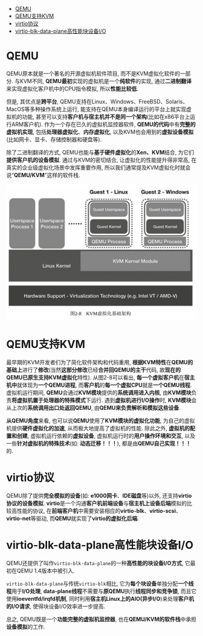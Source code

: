 
<!-- @import "[TOC]" {cmd="toc" depthFrom=1 depthTo=6 orderedList=false} -->

<!-- code_chunk_output -->

- [QEMU](#qemu)
- [QEMU支持KVM](#qemu支持kvm)
- [virtio协议](#virtio协议)
- [virtio-blk-data-plane高性能块设备I/O](#virtio-blk-data-plane高性能块设备io)

<!-- /code_chunk_output -->

# QEMU

QEMU原本就是一个著名的开源虚拟机软件项目, 而不是KVM虚拟化软件的一部分. 与KVM不同, **QEMU最初**实现的虚拟机是一个**纯软件**的实现, 通过**二进制翻译**来实现虚拟化客户机中的CPU指令模拟, 所以**性能比较低**. 

但是, 其优点是**跨平台**, QEMU支持在Linux、Windows、FreeBSD、Solaris、MacOS等多种操作系统上运行, 能支持在QEMU本身编译运行的平台上就实现虚拟机的功能, 甚至可以支持**客户机与宿主机并不是同一个架构**(比如在x86平台上运行ARM客户机). 作为一个存在已久的虚拟机监控器软件, **QEMU的代码**中有**完整的虚拟机实现**, 包括**处理器虚拟化**、**内存虚拟化**, 以及KVM也会用到的**虚拟设备模拟**(比如网卡、显卡、存储控制器和硬盘等). 

除了二进制翻译的方式, QEMU也能与**基于硬件虚拟化**的**Xen、KVM**结合, 为它们**提供客户机的设备模拟**. 通过与KVM的密切结合, 让虚拟化的性能提升得非常高, 在真实的企业级虚拟化场景中发挥重要作用, 所以我们通常提及KVM虚拟化时就会说“**QEMU/KVM**”这样的软件栈. 

![](./images/2019-05-14-21-42-10.png)

# QEMU支持KVM

最早期的KVM开发者们为了简化软件架构和代码重用, **根据KVM特性**在**QEMU的基础上**进行了**修改**(当然**这部分修改**已经**合并回QEMU的主干**代码, 故**现在的QEMU已原生支持KVM虚拟化**特性). 从图2\-8可以看出, **每一个虚拟客户机**在**宿主机中**就体现为**一个QEMU进程**, 而**客户机**的**每一个虚拟CPU**就是**一个QEMU线程**. 虚拟机运行期间, **QEMU**会通过**KVM模块**提供的**系统调用进入内核**, 由**KVM模块**负责**将虚拟机置于处理器的特殊模式**下运行. 遇到**虚拟机进行I/O操作**时, **KVM模块**会从上次的**系统调用出口处返回QEMU**, 由**QEMU来负责解析和模拟这些设备**. 

**从QEMU角度**来看, 也可以说**QEMU**使用了**KVM模块的虚拟化功能**, 为自己的虚拟机提供**硬件虚拟化的加速**, 从而极大地提高了虚拟机的性能. 除此之外, **虚拟机的配置和创建**, 虚拟机运行依赖的**虚拟设备**, 虚拟机运行时的**用户操作环境和交互**, 以及一些**针对虚拟机的特殊技术**(如: **动态迁移！！！**), 都是由**QEMU自己实现！！！** 的. 

# virtio协议

QEMU除了提供**完全模拟的设备**(如: **e1000网卡**、**IDE磁盘**等)以外, 还支持**virtio协议的设备模拟**. **virtio**是一个沟通**客户机前端设备**与**宿主机上设备后端**模拟的比较高性能的协议, 在**前端客户机**中需要安装相应的**virtio\-blk**、**virtio\-scsi**、**virtio\-net**等驱动, 而**QEMU**就实现了**virtio的虚拟化后端**. 

# virtio-blk-data-plane高性能块设备I/O

QEMU还提供了叫作`virtio-blk-data-plane`的一种**高性能的块设备I/O方式**, 它最初在QEMU 1.4版本中被引入. 

`virtio-blk-data-plane`与传统`virtio-blk`相比, 它为**每个块设备**单独分配**一个线程**用于**I/O处理**, **data\-plane线程**不需要与**原QEMU**执行**线程同步和竞争锁**, 而且它使用**ioeventfd/irqfd机制**, 同时利用**宿主机Linux上的AIO(异步I/O**)来处理**客户机的I/O请求**, 使得块设备I/O效率进一步提高. 

总之, QEMU既是一个**功能完整的虚拟机监控器**, 也在**QEMU/KVM的软件栈**中承担**设备模拟**的工作. 